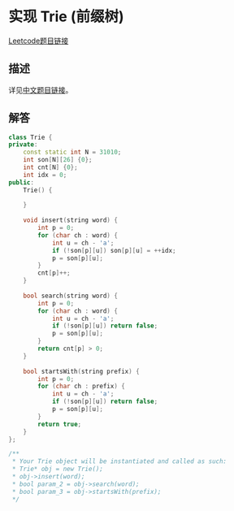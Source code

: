# 实现 Trie (前缀树)

[Leetcode题目链接](https://leetcode.com/problems/implement-trie-prefix-tree/description/)

## 描述

详见[中文题目链接](https://leetcode.cn/problems/implement-trie-prefix-tree/)。

## 解答

```C++
class Trie {
private:
    const static int N = 31010;
    int son[N][26] {0};
    int cnt[N] {0};
    int idx = 0;
public:
    Trie() {
        
    }
    
    void insert(string word) {
        int p = 0;
        for (char ch : word) {
            int u = ch - 'a';
            if (!son[p][u]) son[p][u] = ++idx;
            p = son[p][u];
        }
        cnt[p]++;
    }
    
    bool search(string word) {
        int p = 0;
        for (char ch : word) {
            int u = ch - 'a';
            if (!son[p][u]) return false;
            p = son[p][u];
        }
        return cnt[p] > 0;
    }
    
    bool startsWith(string prefix) {
        int p = 0;
        for (char ch : prefix) {
            int u = ch - 'a';
            if (!son[p][u]) return false;
            p = son[p][u];
        }
        return true;
    }
};

/**
 * Your Trie object will be instantiated and called as such:
 * Trie* obj = new Trie();
 * obj->insert(word);
 * bool param_2 = obj->search(word);
 * bool param_3 = obj->startsWith(prefix);
 */
```
